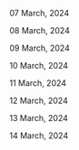 07 March, 2024

08 March, 2024

09 March, 2024

10 March, 2024

11 March, 2024

12 March, 2024

13 March, 2024

14 March, 2024